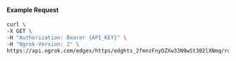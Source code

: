 <!-- Code generated for API Clients. DO NOT EDIT. -->

#### Example Request

```bash
curl \
-X GET \
-H "Authorization: Bearer {API_KEY}" \
-H "Ngrok-Version: 2" \
https://api.ngrok.com/edges/https/edghts_2fmnzFnyDZXw33N9wSt302lXNmq/routes/edghtsrt_2fmnzBqS9YoMwCBzfNhSkdi4aLS/saml
```
